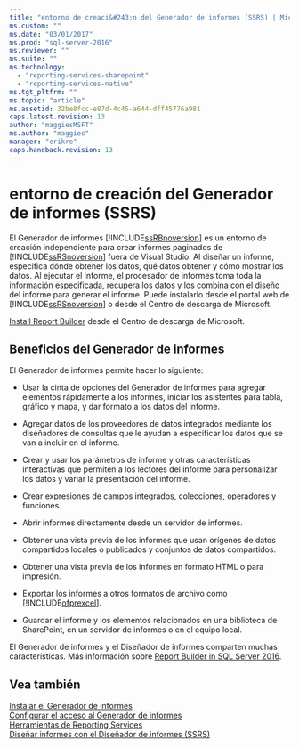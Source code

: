 ```yaml
---
title: "entorno de creaci&#243;n del Generador de informes (SSRS) | Microsoft Docs"
ms.custom: ""
ms.date: "03/01/2017"
ms.prod: "sql-server-2016"
ms.reviewer: ""
ms.suite: ""
ms.technology: 
  - "reporting-services-sharepoint"
  - "reporting-services-native"
ms.tgt_pltfrm: ""
ms.topic: "article"
ms.assetid: 32be8fcc-e87d-4c45-a644-dff45776a981
caps.latest.revision: 13
author: "maggiesMSFT"
ms.author: "maggies"
manager: "erikre"
caps.handback.revision: 13
---
```

# entorno de creaci&#243;n del Generador de informes (SSRS)
  El Generador de informes [!INCLUDE[ssRBnoversion](../../includes/ssrbnoversion-md.md)] es un entorno de creación independiente para crear informes paginados de [!INCLUDE[ssRSnoversion](../../includes/ssrsnoversion-md.md)] fuera de Visual Studio. Al diseñar un informe, especifica dónde obtener los datos, qué datos obtener y cómo mostrar los datos. Al ejecutar el informe, el procesador de informes toma toda la información especificada, recupera los datos y los combina con el diseño del informe para generar el informe. Puede instalarlo desde el portal web de [!INCLUDE[ssRSnoversion](../../includes/ssrsnoversion-md.md)] o desde el Centro de descarga de Microsoft.  
  
 [Install Report Builder](../../reporting-services/install-windows/install-report-builder.md) desde el Centro de descarga de Microsoft.  
  
## Beneficios del Generador de informes  
 El Generador de informes permite hacer lo siguiente:  
  
-   Usar la cinta de opciones del Generador de informes para agregar elementos rápidamente a los informes, iniciar los asistentes para tabla, gráfico y mapa, y dar formato a los datos del informe.  
  
-   Agregar datos de los proveedores de datos integrados mediante los diseñadores de consultas que le ayudan a especificar los datos que se van a incluir en el informe.  
  
-   Crear y usar los parámetros de informe y otras características interactivas que permiten a los lectores del informe para personalizar los datos y variar la presentación del informe.  
  
-   Crear expresiones de campos integrados, colecciones, operadores y funciones.  
  
-   Abrir informes directamente desde un servidor de informes.  
  
-   Obtener una vista previa de los informes que usan orígenes de datos compartidos locales o publicados y conjuntos de datos compartidos.  
  
-   Obtener una vista previa de los informes en formato HTML o para impresión.  
  
-   Exportar los informes a otros formatos de archivo como [!INCLUDE[ofprexcel](../../includes/ofprexcel-md.md)].  
  
-   Guardar el informe y los elementos relacionados en una biblioteca de SharePoint, en un servidor de informes o en el equipo local.  
  
 El Generador de informes y el Diseñador de informes comparten muchas características. Más información sobre [Report Builder in SQL Server 2016](../../reporting-services/report-builder/report-builder-in-sql-server-2016.md).  
  
## Vea también  
 [Instalar el Generador de informes](../../reporting-services/install-windows/install-report-builder.md)   
 [Configurar el acceso al Generador de informes](../../reporting-services/report-server/configure-report-builder-access.md)   
 [Herramientas de Reporting Services](../../reporting-services/tools/reporting-services-tools.md)   
 [Diseñar informes con el Diseñador de informes &#40;SSRS&#41;](../../reporting-services/tools/design-reports-with-report-designer-ssrs.md)  
  
  